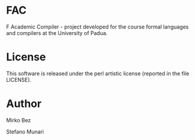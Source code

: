 # FAC
F Academic Compiler - project developed for the course formal languages and compilers at the University of Padua.


# License
This software is released under the perl artistic license (reported in the file LICENSE).

# Author 
Mirko Bez

Stefano Munari
